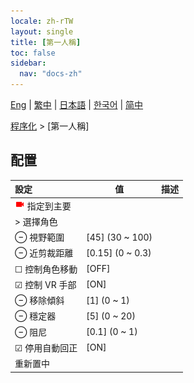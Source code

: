 ```yaml
---
locale: zh-rTW
layout: single
title: [第一人稱]
toc: false
sidebar:
  nav: "docs-zh"
---
```

[Eng](/dancexr/menu/2025.5/motion/first_person) | [繁中](/tw/dancexr/menu/2025.5/motion/first_person) | [日本語](/jp/dancexr/menu/2025.5/motion/first_person) | [한국어](/kr/dancexr/menu/2025.5/motion/first_person) | [简中](/zh/dancexr/menu/2025.5/motion/first_person)

[程序化](../menu#程序化) > [第一人稱]

## 配置

| 設定 | 值 | 描述 |
| :--- | --- | :--- |
| <img src="/images/icon/ic_videocam.png" alt="videocam icon"/> 指定到主要 || 
| > 選擇角色 |  |  |
| ⊖ 視野範圍 | [45] (30 ~ 100) | 
| ⊖ 近剪裁距離 | [0.15] (0 ~ 0.3) | 
| ☐ 控制角色移動 | [OFF] | 
| ☑ 控制 VR 手部 | [ON] | 
| ⊖ 移除傾斜 | [1] (0 ~ 1) | 
| ⊖ 穩定器 | [5] (0 ~ 20) | 
| ⊖ 阻尼 | [0.1] (0 ~ 1) | 
| ☑ 停用自動回正 | [ON] | 
|  重新置中 || 
